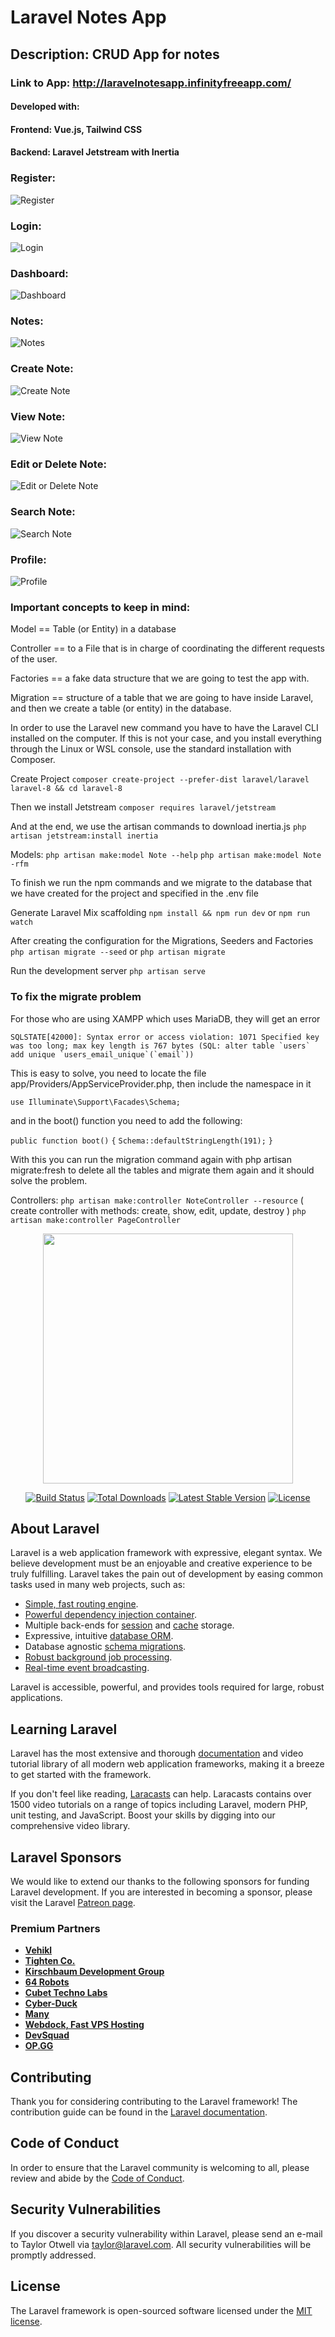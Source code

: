
# Laravel Notes App

## Description: CRUD App for notes

### Link to App: http://laravelnotesapp.infinityfreeapp.com/

#### Developed with:
#### Frontend: Vue.js, Tailwind CSS
#### Backend: Laravel Jetstream with Inertia


### Register:

![Register](https://raw.githubusercontent.com/Grois333/Laravel-Notes-App/master/images/register.png)


### Login:

![Login](https://raw.githubusercontent.com/Grois333/Laravel-Notes-App/master/images/login.png)


### Dashboard:

![Dashboard](https://raw.githubusercontent.com/Grois333/Laravel-Notes-App/master/images/dashboard.png)


### Notes:

![Notes](https://raw.githubusercontent.com/Grois333/Laravel-Notes-App/master/images/notes.png)


### Create Note:

![Create Note](https://raw.githubusercontent.com/Grois333/Laravel-Notes-App/master/images/create%20note.png)


### View Note:

![View Note](https://raw.githubusercontent.com/Grois333/Laravel-Notes-App/master/images/virew%20notes.png)


### Edit or Delete Note:

![Edit or Delete Note](https://raw.githubusercontent.com/Grois333/Laravel-Notes-App/master/images/edit%20note.png)


### Search Note:

![Search Note](https://raw.githubusercontent.com/Grois333/Laravel-Notes-App/master/images/search.png)


### Profile:

![Profile](https://raw.githubusercontent.com/Grois333/Laravel-Notes-App/master/images/profile.png)


### Important concepts to keep in mind:

Model == Table (or Entity) in a database

Controller == to a File that is in charge of coordinating the different requests of the user.

Factories == a fake data structure that we are going to test the app with.

Migration == structure of a table that we are going to have inside Laravel, and then we create a table (or entity) in the database.

In order to use the Laravel new command you have to have the Laravel CLI installed on the computer. If this is not your case, and you install everything through the Linux or WSL console, use the standard installation with Composer.

Create Project
```composer create-project --prefer-dist laravel/laravel laravel-8 && cd laravel-8```

Then we install Jetstream
```composer requires laravel/jetstream```

And at the end, we use the artisan commands to download inertia.js
```php artisan jetstream:install inertia```

Models:
```php artisan make:model Note --help```
```php artisan make:model Note -rfm```

To finish we run the npm commands and we migrate to the database that we have created for the project and specified in the .env file

Generate Laravel Mix scaffolding
```npm install && npm run dev``` or ```npm run watch```

After creating the configuration for the Migrations, Seeders and Factories
```php artisan migrate --seed``` or
```php artisan migrate```

Run the development server
```php artisan serve```

<h3>To fix the migrate problem</h3>
For those who are using XAMPP which uses MariaDB, they will get an error

```SQLSTATE[42000]: Syntax error or access violation: 1071 Specified key was too long; max key length is 767 bytes (SQL: alter table `users` add unique `users_email_unique`(`email`))```

This is easy to solve, you need to locate the file app/Providers/AppServiceProvider.php, then include the namespace in it

```use Illuminate\Support\Facades\Schema;```

and in the boot() function you need to add the following:

```public function boot()```
    ```{```
         ```Schema::defaultStringLength(191);```
     ```}```

With this you can run the migration command again with php artisan migrate:fresh to delete all the tables and migrate them again and it should solve the problem.


Controllers:
```php artisan make:controller NoteController --resource``` ( create controller with methods: create, show, edit, update, destroy )
```php artisan make:controller PageController```



<p align="center"><a href="https://laravel.com" target="_blank"><img src="https://raw.githubusercontent.com/laravel/art/master/logo-lockup/5%20SVG/2%20CMYK/1%20Full%20Color/laravel-logolockup-cmyk-red.svg" width="400"></a></p>

<p align="center">
<a href="https://travis-ci.org/laravel/framework"><img src="https://travis-ci.org/laravel/framework.svg" alt="Build Status"></a>
<a href="https://packagist.org/packages/laravel/framework"><img src="https://img.shields.io/packagist/dt/laravel/framework" alt="Total Downloads"></a>
<a href="https://packagist.org/packages/laravel/framework"><img src="https://img.shields.io/packagist/v/laravel/framework" alt="Latest Stable Version"></a>
<a href="https://packagist.org/packages/laravel/framework"><img src="https://img.shields.io/packagist/l/laravel/framework" alt="License"></a>
</p>

## About Laravel

Laravel is a web application framework with expressive, elegant syntax. We believe development must be an enjoyable and creative experience to be truly fulfilling. Laravel takes the pain out of development by easing common tasks used in many web projects, such as:

- [Simple, fast routing engine](https://laravel.com/docs/routing).
- [Powerful dependency injection container](https://laravel.com/docs/container).
- Multiple back-ends for [session](https://laravel.com/docs/session) and [cache](https://laravel.com/docs/cache) storage.
- Expressive, intuitive [database ORM](https://laravel.com/docs/eloquent).
- Database agnostic [schema migrations](https://laravel.com/docs/migrations).
- [Robust background job processing](https://laravel.com/docs/queues).
- [Real-time event broadcasting](https://laravel.com/docs/broadcasting).

Laravel is accessible, powerful, and provides tools required for large, robust applications.

## Learning Laravel

Laravel has the most extensive and thorough [documentation](https://laravel.com/docs) and video tutorial library of all modern web application frameworks, making it a breeze to get started with the framework.

If you don't feel like reading, [Laracasts](https://laracasts.com) can help. Laracasts contains over 1500 video tutorials on a range of topics including Laravel, modern PHP, unit testing, and JavaScript. Boost your skills by digging into our comprehensive video library.

## Laravel Sponsors

We would like to extend our thanks to the following sponsors for funding Laravel development. If you are interested in becoming a sponsor, please visit the Laravel [Patreon page](https://patreon.com/taylorotwell).

### Premium Partners

- **[Vehikl](https://vehikl.com/)**
- **[Tighten Co.](https://tighten.co)**
- **[Kirschbaum Development Group](https://kirschbaumdevelopment.com)**
- **[64 Robots](https://64robots.com)**
- **[Cubet Techno Labs](https://cubettech.com)**
- **[Cyber-Duck](https://cyber-duck.co.uk)**
- **[Many](https://www.many.co.uk)**
- **[Webdock, Fast VPS Hosting](https://www.webdock.io/en)**
- **[DevSquad](https://devsquad.com)**
- **[OP.GG](https://op.gg)**

## Contributing

Thank you for considering contributing to the Laravel framework! The contribution guide can be found in the [Laravel documentation](https://laravel.com/docs/contributions).

## Code of Conduct

In order to ensure that the Laravel community is welcoming to all, please review and abide by the [Code of Conduct](https://laravel.com/docs/contributions#code-of-conduct).

## Security Vulnerabilities

If you discover a security vulnerability within Laravel, please send an e-mail to Taylor Otwell via [taylor@laravel.com](mailto:taylor@laravel.com). All security vulnerabilities will be promptly addressed.

## License

The Laravel framework is open-sourced software licensed under the [MIT license](https://opensource.org/licenses/MIT).
